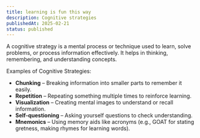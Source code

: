 ```yaml
---
title: learning is fun this way
description: Cognitive strategies
publishedAt: 2025-02-21
status: published
---
```


A cognitive strategy is a mental process or technique used to learn, solve problems, or process information effectively. It helps in thinking, remembering, and understanding concepts.

Examples of Cognitive Strategies:

- **Chunking** – Breaking information into smaller parts to remember it easily.
- **Repetition** – Repeating something multiple times to reinforce learning.
- **Visualization** – Creating mental images to understand or recall information.
- **Self-questioning** – Asking yourself questions to check understanding.
- **Mnemonics** – Using memory aids like acronyms (e.g., GOAT for stating gretness, making rhymes for learning words).
